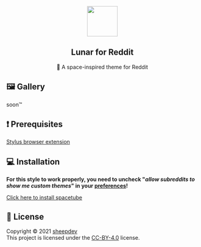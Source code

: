 <p align="center">
    <img src="https://raw.githubusercontent.com/lunar-theme/lunar/main/assets/icon-rounded.png" width="80" />
    <h2 align="center">Lunar for Reddit</h2>
</p>

<p align="center">🐙 A space-inspired theme for Reddit</p>

## 🖼️  Gallery

soon™️

## ❗ Prerequisites
[Stylus browser extension](https://github.com/openstyles/stylus#releases)

## 💻 Installation

**For this style to work properly, you need to uncheck "_allow subreddits to show me custom themes_" in your [preferences](https://old.reddit.com/prefs)!**

[Click here to install spacetube](https://github.com/lunar-theme/reddit/raw/main/astreddit.user.css)

## 📩 License

Copyright © 2021 [sheepdev](https://sheepdev.xyz/)<br />
This project is licensed under the [CC-BY-4.0](https://github.com/lunar-theme/reddit/blob/main/LICENSE) license.
